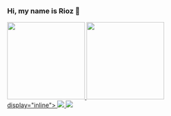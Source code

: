 ### Hi, my name is Rioz 👋

<div>
<a href="https://github.com/shrwed">
<img height="180em" src="https://github-readme-stats.vercel.app/api/top-langs/?username=shrwed&layout=compact&langs_count=7&theme=dracula"/>
<img height="180em" src="https://github-readme-stats.vercel.app/api?username=shrwed&show_icons=true&theme=dracula&include_all_commits=true&count_private=true"/>
</div>

<div> display="inline">
 <img width-"50" height-"50" src="https://cdn.jsdelivr.net/gh/devicons/devicon/icons/lua/lua-plain-wordmark.svg" />
 <img width-"50" height-"50" src="https://cdn.jsdelivr.net/gh/devicons/devicon/icons/python/python-original-wordmark.svg" />
 </div>
